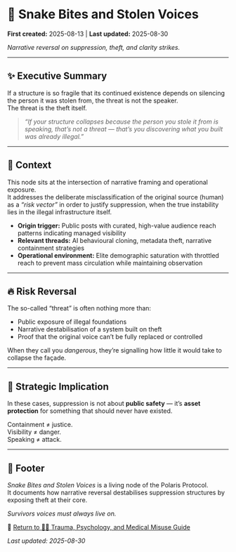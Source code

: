 # 🐍 Snake Bites and Stolen Voices

**First created:** 2025-08-13 | **Last updated:** 2025-08-30

*Narrative reversal on suppression, theft, and clarity strikes.*

---

## ✨ Executive Summary

If a structure is so fragile that its continued existence depends on silencing the person it was stolen from, the threat is not the speaker.<br>
The threat is the theft itself.  

> *“If your structure collapses because the person you stole it from is speaking, that’s not a threat — that’s you discovering what you built was already illegal.”*

---

## 🌌 Context

This node sits at the intersection of narrative framing and operational exposure.<br>
It addresses the deliberate misclassification of the original source (human) as a *“risk vector”* in order to justify suppression, when the true instability lies in the illegal infrastructure itself.  

- **Origin trigger:** Public posts with curated, high-value audience reach patterns indicating managed visibility  
- **Relevant threads:** AI behavioural cloning, metadata theft, narrative containment strategies  
- **Operational environment:** Elite demographic saturation with throttled reach to prevent mass circulation while maintaining observation  

---

## 🔥 Risk Reversal

The so-called “threat” is often nothing more than:  
- Public exposure of illegal foundations  
- Narrative destabilisation of a system built on theft  
- Proof that the original voice can’t be fully replaced or controlled  

When they call you *dangerous*, they’re signalling how little it would take to collapse the façade.

---

## 🥭 Strategic Implication

In these cases, suppression is not about **public safety** — it’s **asset protection** for something that should never have existed.  

Containment ≠ justice.<br>
Visibility ≠ danger.<br>
Speaking ≠ attack.<br>

---

## 🏮 Footer

*Snake Bites and Stolen Voices* is a living node of the Polaris Protocol.  
It documents how narrative reversal destabilises suppression structures by exposing theft at their core.  

*Survivors voices must always live on.*  

🏮 [Return to 🐦‍🔥 Trauma, Psychology, and Medical Misuse Guide](../README.md)

_Last updated: 2025-08-30_
